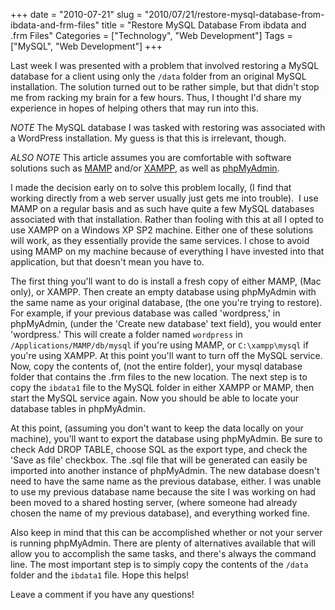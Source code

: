 +++
date = "2010-07-21"
slug = "2010/07/21/restore-mysql-database-from-ibdata-and-frm-files"
title = "Restore MySQL Database From ibdata and .frm Files"
Categories = ["Technology", "Web Development"]
Tags = ["MySQL", "Web Development"]
+++

Last week I was presented with a problem that involved restoring a MySQL database for a client using only the `/data` folder from an original MySQL installation. The solution turned out to be rather simple, but that didn't stop me from racking my brain for a few hours. Thus, I thought I'd share my experience in hopes of helping others that may run into this.

*NOTE* The MySQL database I was tasked with restoring was associated with a WordPress installation. My guess is that this is irrelevant, though.

*ALSO NOTE* This article assumes you are comfortable with software solutions such as [MAMP](http://www.mamp.info/en/index.html) and/or [XAMPP](http://www.apachefriends.org/en/xampp.html), as well as [phpMyAdmin](http://www.phpmyadmin.net/home_page/index.php).

I made the decision early on to solve this problem locally, (I find that working directly from a web server usually just gets me into trouble).  I use MAMP on a regular basis and as such have quite a few MySQL databases associated with that installation. Rather than fooling with this at all I opted to use XAMPP on a Windows XP SP2 machine. Either one of these solutions will work, as they essentially provide the same services. I chose to avoid using MAMP on my machine because of everything I have invested into that application, but that doesn't mean you have to.

The first thing you'll want to do is install a fresh copy of either MAMP, (Mac only), or XAMPP. Then create an empty database using phpMyAdmin with the same name as your original database, (the one you're trying to restore). For example, if your previous database was called 'wordpress,' in phpMyAdmin, (under the 'Create new database' text field), you would enter 'wordpress.' This will create a folder named `wordpress` in `/Applications/MAMP/db/mysql` if you're using MAMP, or `C:\xampp\mysql` if you're using XAMPP. At this point you'll want to turn off the MySQL service. Now, copy the contents of, (not the entire folder), your mysql database folder that contains the .frm files to the new location. The next step is to copy the `ibdata1` file to the MySQL folder in either XAMPP or MAMP, then start the MySQL service again. Now you should be able to locate your database tables in phpMyAdmin.

At this point, (assuming you don't want to keep the data locally on your machine), you'll want to export the database using phpMyAdmin. Be sure to check Add DROP TABLE, choose SQL as the export type, and check the 'Save as file' checkbox. The .sql file that will be generated can easily be imported into another instance of phpMyAdmin. The new database doesn't need to have the same name as the previous database, either. I was unable to use my previous database name because the site I was working on had been moved to a shared hosting server, (where someone had already chosen the name of my previous database), and everything worked fine.

Also keep in mind that this can be accomplished whether or not your server is running phpMyAdmin. There are plenty of alternatives available that will allow you to accomplish the same tasks, and there's always the command line. The most important step is to simply copy the contents of the `/data` folder and the `ibdata1` file. Hope this helps!

Leave a comment if you have any questions!
